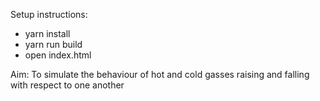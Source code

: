 Setup instructions:
- yarn install
- yarn run build
- open index.html

Aim:
To simulate the behaviour of hot and cold gasses raising and falling with respect to one another
